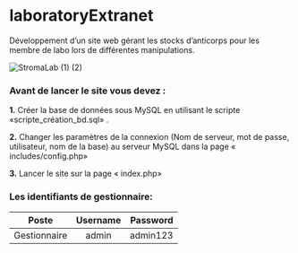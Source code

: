 # laboratoryExtranet

Développement d’un site web gérant les stocks d’anticorps pour les membre de labo lors de différentes manipulations.  



![StromaLab  (1) (2)](https://user-images.githubusercontent.com/37422000/87357185-c1ad0f80-c563-11ea-9808-a85552d4e120.gif)

### Avant de lancer le site vous devez :
**1.** Créer la base de données sous MySQL en utilisant le scripte «scripte_création_bd.sql» .

**2.** Changer les paramètres de la connexion (Nom de serveur, mot de passe, utilisateur, nom de la base) au serveur MySQL
dans la page « includes/config.php»

**3.** Lancer le site sur la page « index.php»

### Les identifiants de gestionnaire:

| Poste            | Username | Password |
| -------------    |:--------:| --------:|
|Gestionnaire      |admin     |admin123  |

